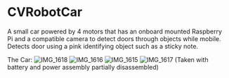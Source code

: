 # CVRobotCar
A small car powered by 4 motors that has an onboard mounted Raspberry Pi and a compatible camera to detect doors through objects while mobile. Detects door using a pink identifying object such as a sticky note.

The Car:
![IMG_1618](https://user-images.githubusercontent.com/94002108/226496152-32819bb2-691b-4572-896e-43fbac6a7ff7.jpeg)
![IMG_1616](https://user-images.githubusercontent.com/94002108/226496161-3d556ae1-678c-4052-a98c-dd194b765f1c.jpeg)
![IMG_1615](https://user-images.githubusercontent.com/94002108/226496168-5cf91359-c69f-4304-90b6-1de09246d604.jpeg)
![IMG_1617](https://user-images.githubusercontent.com/94002108/226496175-fece9481-046e-46dc-9032-79d9d392e19d.jpeg)
(Taken with battery and power assembly partially disassembled)

